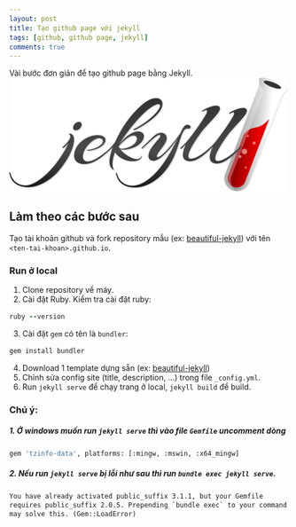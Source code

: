 ```yaml
---
layout: post
title: Tạo github page với jekyll
tags: [github, github page, jekyll]
comments: true
---
```


<!-- Content here -->
Vài bước đơn giản để tạo github page bằng Jekyll.
![jekyll logo](/img/jekyll-logo.png)

## Làm theo các bước sau
Tạo tài khoản github và fork repository mẫu (ex: [beautiful-jekyll](https://github.com/daattali/beautiful-jekyll#readme)) với tên `<ten-tai-khoan>.github.io`.

### Run ở local
1. Clone repository về máy.
2. Cài đặt Ruby. Kiểm tra cài đặt ruby:<br>
```ruby
ruby --version
```
3. Cài đặt `gem` có tên là `bundler`:<br>
```ruby
gem install bundler
```
4. Download 1 template dựng sẵn (ex: [beautiful-jekyll](https://github.com/daattali/beautiful-jekyll#readme))
5. Chỉnh sửa config site (title, description, ...) trong file `_config.yml`.
6. Run `jekyll serve` để chạy trang ở local, `jekyll build` để build.

### Chú ý:
##### 1. Ở windows muốn run `jekyll serve` thì vào file `Gemfile` uncomment dòng<br>
```bash
gem 'tzinfo-data', platforms: [:mingw, :mswin, :x64_mingw]
```

##### 2. Nếu run `jekyll serve` bị lỗi như sau thì run `bundle exec jekyll serve`.
```console
You have already activated public_suffix 3.1.1, but your Gemfile requires public_suffix 2.0.5. Prepending `bundle exec` to your command may solve this. (Gem::LoadError)
```
